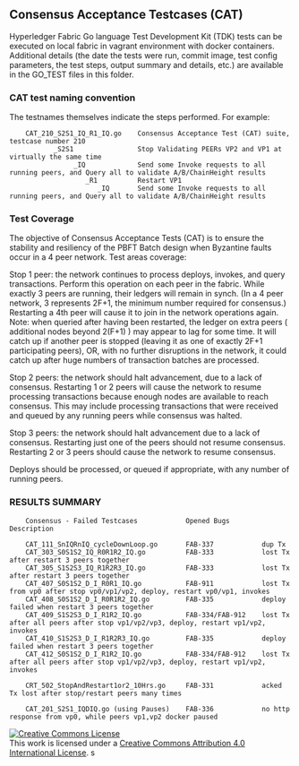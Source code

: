 ## Consensus Acceptance Testcases (CAT)
Hyperledger Fabric Go language Test Development Kit (TDK)
tests can be executed on local fabric in vagrant environment with docker
containers.
Additional details (the date the tests were run, commit image,
test config parameters, the test steps, output summary and details, etc.)
are available in the GO_TEST files in this folder.

### CAT test naming convention

The testnames themselves indicate the steps performed. For example:

```
    CAT_210_S2S1_IQ_R1_IQ.go    Consensus Acceptance Test (CAT) suite, testcase number 210
           _S2S1                Stop Validating PEERs VP2 and VP1 at virtually the same time
                _IQ             Send some Invoke requests to all running peers, and Query all to validate A/B/ChainHeight results
                   _R1          Restart VP1
                      _IQ       Send some Invoke requests to all running peers, and Query all to validate A/B/ChainHeight results
```

### Test Coverage

The objective of Consensus Acceptance Tests (CAT) is to ensure the
stability and resiliency of the
PBFT Batch design when Byzantine faults occur in a 4 peer network.
Test areas coverage:

Stop 1 peer: the network continues to process deploys, invokes, and query
transactions.
Perform this operation on each peer in the fabric.
While exactly 3 peers are running, their ledgers will remain in synch.
(In a 4 peer network, 3 represents 2F+1, the minimum number required for
consensus.)
Restarting a 4th peer will cause it to join in the network operations again.
Note: when queried after having been restarted, the ledger on extra
peers ( additional nodes beyond  2(F+1) )
may appear to lag for some time. It will catch up if another peer is
stopped (leaving it as one of exactly 2F+1 participating peers), OR, with
no further disruptions in the network,
it could catch up after huge numbers of transaction batches are processed.

Stop 2 peers: the network should halt advancement, due to a lack of consensus.
Restarting 1 or 2 peers will cause the network to resume processing
transactions because enough nodes are available to reach consensus. This may
include processing transactions that were received and queued by any running
peers while consensus was halted.

Stop 3 peers: the network should halt advancement due to a lack of consensus.
Restarting just one of the peers should not resume consensus.
Restarting 2 or 3 peers should cause the network to resume consensus.

Deploys should be processed, or queued if appropriate, with any number of
running peers.


### RESULTS SUMMARY

```
    Consensus - Failed Testcases            Opened Bugs        Description

    CAT_111_SnIQRnIQ_cycleDownLoop.go       FAB-337            dup Tx
    CAT_303_S0S1S2_IQ_R0R1R2_IQ.go          FAB-333            lost Tx after restart 3 peers together
    CAT_305_S1S2S3_IQ_R1R2R3_IQ.go          FAB-333            lost Tx after restart 3 peers together
    CAT_407_S0S1S2_D_I_R0R1_IQ.go           FAB-911            lost Tx from vp0 after stop vp0/vp1/vp2, deploy, restart vp0/vp1, invokes
    CAT_408_S0S1S2_D_I_R0R1R2_IQ.go         FAB-335            deploy failed when restart 3 peers together
    CAT_409_S1S2S3_D_I_R1R2_IQ.go           FAB-334/FAB-912    lost Tx after all peers after stop vp1/vp2/vp3, deploy, restart vp1/vp2, invokes
    CAT_410_S1S2S3_D_I_R1R2R3_IQ.go         FAB-335            deploy failed when restart 3 peers together
    CAT_412_S0S1S2_D_I_R1R2_IQ.go           FAB-334/FAB-912    lost Tx after all peers after stop vp1/vp2/vp3, deploy, restart vp1/vp2, invokes

    CRT_502_StopAndRestart1or2_10Hrs.go     FAB-331            acked Tx lost after stop/restart peers many times

    CAT_201_S2S1_IQDIQ.go (using Pauses)    FAB-336            no http response from vp0, while peers vp1,vp2 docker paused
```


<a rel="license" href="http://creativecommons.org/licenses/by/4.0/"><img alt="Creative Commons License" style="border-width:0" src="https://i.creativecommons.org/l/by/4.0/88x31.png" /></a><br />This work is licensed under a <a rel="license" href="http://creativecommons.org/licenses/by/4.0/">Creative Commons Attribution 4.0 International License</a>.
s
